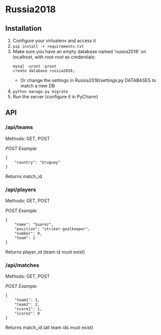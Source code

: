 # Russia2018

## Installation

1. Configure your virtualenv and access it
2. `pip install -r requirements.txt`
3. Make sure you have an empty database named 'russia2018' on localhost, with root-root as credentials:
    ```
    mysql -uroot -proot
    create database russia2018;
    ```
    * Or change the settings in Russia2018/settings.py DATABASES to match a new DB
4. `python manage.py migrate`
5. Run the server (configure it in PyCharm)

## API


### /api/teams

Methods: GET, POST

*POST Example*

```
{
    "country": "Uruguay"
}
```
Returns match_id

### /api/players

Methods: GET, POST

*POST Example*

```
{
    "name": "Suarez",
    "position": "striker-goalkeeper",
    "number": 9,
    "team": 1
}
```
Returns player_id
(team id must exist)

### /api/matches

Methods: GET, POST

*POST Example*

```
{
    "team1": 1,
    "team2": 2,
    "score1": 1,
    "score2": 0
}
```
Returns match_id
(all team ids must exist)